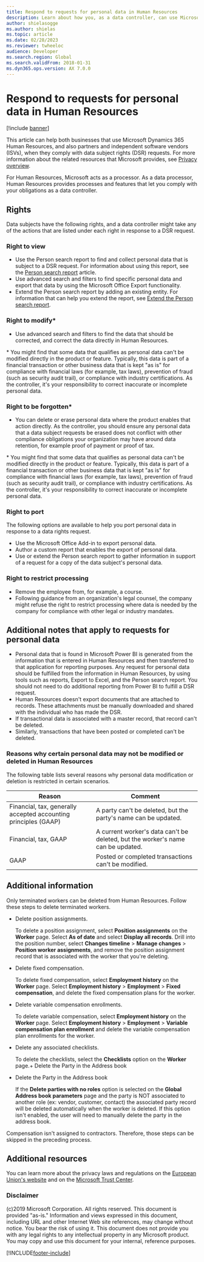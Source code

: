 ```yaml
---
title: Respond to requests for personal data in Human Resources
description: Learn about how you, as a data controller, can use Microsoft Dynamics 365 Human Resources as a data processor to help you respond to a request for data.
author: shielasogge
ms.author: shielas
ms.topic: article
ms.date: 02/28/2023
ms.reviewer: twheeloc
audience: Developer
ms.search.region: Global
ms.search.validFrom: 2018-01-31
ms.dyn365.ops.version: AX 7.0.0
---
```



# Respond to requests for personal data in Human Resources

[!include [banner](../includes/banner.md)]

This article can help both businesses that use Microsoft Dynamics 365 Human Resources, and also partners and independent software vendors (ISVs), when they comply with data subject rights (DSR) requests. For more information about the related resources that Microsoft provides, see [Privacy overview](./privacy-guide.md).

For Human Resources, Microsoft acts as a processor. As a data processor, Human Resources provides processes and features that let you comply with your obligations as a data controller.

## Rights

Data subjects have the following rights, and a data controller might take any of the actions that are listed under each right in response to a DSR request. 

### Right to view

+ Use the Person search report to find and collect personal data that is subject to a DSR request. For information about using this report, see the [Person search report](privacy-person-search-report.md) article.  
+ Use advanced search and filters to find specific personal data and export that data by using the Microsoft Office Export functionality.
+ Extend the Person search report by adding an existing entity. For information that can help you extend the report, see [Extend the Person search report](privacy-extend-person-search-report.md).

### Right to modify\*

+ Use advanced search and filters to find the data that should be corrected, and correct the data directly in Human Resources.

\* You might find that some data that qualifies as personal data can't be modified directly in the product or feature. Typically, this data is part of a financial transaction or other business data that is kept "as is" for compliance with financial laws (for example, tax laws), prevention of fraud (such as security audit trail), or compliance with industry certifications. As the controller, it's your responsibility to correct inaccurate or incomplete personal data.

### Right to be forgotten\*

+ You can delete or erase personal data where the product enables that action directly. As the controller, you should ensure any personal data that a data subject requests be erased does not conflict with other compliance obligations your organization may have around data retention, for example proof of payment or proof of tax.

\* You might find that some data that qualifies as personal data can't be modified directly in the product or feature. Typically, this data is part of a financial transaction or other business data that is kept "as is" for compliance with financial laws (for example, tax laws), prevention of fraud (such as security audit trail), or compliance with industry certifications. As the controller, it's your responsibility to correct inaccurate or incomplete personal data.

### Right to port
The following options are available to help you port personal data in response to a data rights request. 

+ Use the Microsoft Office Add-in to export personal data.
+ Author a custom report that enables the export of personal data.
+ Use or extend the Person search report to gather information in support of a request for a copy of the data subject's personal data.

### Right to restrict processing

+ Remove the employee from, for example, a course.
+ Following guidance from an organization's legal counsel, the company might refuse the right to restrict processing where data is needed by the company for compliance with other legal or industry mandates.

## Additional notes that apply to requests for personal data

+ Personal data that is found in Microsoft Power BI is generated from the information that is entered in Human Resources and then transferred to that application for reporting purposes. Any request for personal data should be fulfilled from the information in Human Resources, by using tools such as reports, Export to Excel, and the Person search report. You should not need to do additional reporting from Power BI to fulfill a DSR request. 
+ Human Resources doesn't export documents that are attached to records. These attachments must be manually downloaded and shared with the individual who has made the DSR.
+ If transactional data is associated with a master record, that record can't be deleted. 
+ Similarly, transactions that have been posted or completed can't be deleted.

### Reasons why certain personal data may not be modified or deleted in Human Resources

The following table lists several reasons why personal data modification or deletion is restricted in certain scenarios.

| Reason | Comment |
|--------|---------|
| Financial, tax, generally accepted accounting principles (GAAP) | A party can't be deleted, but the party's name can be updated. |
| Financial, tax, GAAP | A current worker's data can't be deleted, but the worker's name can be updated. | 
| GAAP | Posted or completed transactions can't be modified. |

## Additional information

Only terminated workers can be deleted from Human Resources. Follow these steps to delete terminated workers.

+ Delete position assignments. 

    To delete a position assignment, select **Position assignments** on the **Worker** page. Select **As of date** and select **Display all records**. Drill into the position number, select **Changes timeline** &gt; **Manage changes** &gt; **Position worker assignments**, and remove the position assignment record that is associated with the worker that you're deleting.

+ Delete fixed compensation.

    To delete fixed compensation, select **Employment history** on the **Worker** page. Select **Employment history** &gt; **Employment** &gt; **Fixed compensation**, and delete the fixed compensation plans for the worker.

+ Delete variable compensation enrollments.

    To delete variable compensation, select **Employment history** on the **Worker** page. Select **Employment history** &gt; **Employment** &gt; **Variable compensation plan enrollment** and delete the variable compensation plan enrollments for the worker.

+ Delete any associated checklists.

    To delete the checklists, select the **Checklists** option on the **Worker** page.+ Delete the Party in the Address book
    
+ Delete the Party in the Address book

     If the **Delete parties with no roles** option is selected on the **Global Address book parameters** page and the party is NOT associated to another role (ex: vendor, customer, contact) the associated party record will be deleted automatically when the worker is deleted. If this option isn't enabled, the user will need to manually delete the party in the address book. 

Compensation isn't assigned to contractors. Therefore, those steps can be skipped in the preceding process.


## Additional resources
You can learn more about the privacy laws and regulations on the [European Union's website](https://europa.eu/) and on the [Microsoft Trust Center](https://www.microsoft.com/TrustCenter/Privacy/privacy/default.aspx).



### Disclaimer
(c)2019 Microsoft Corporation. All rights reserved. This document is provided "as-is." Information and views expressed in this document, including URL and other Internet Web site references, may change without notice. You bear the risk of using it. This document does not provide you with any legal rights to any intellectual property in any Microsoft product. You may copy and use this document for your internal, reference purposes.


[!INCLUDE[footer-include](../../../includes/footer-banner.md)]
